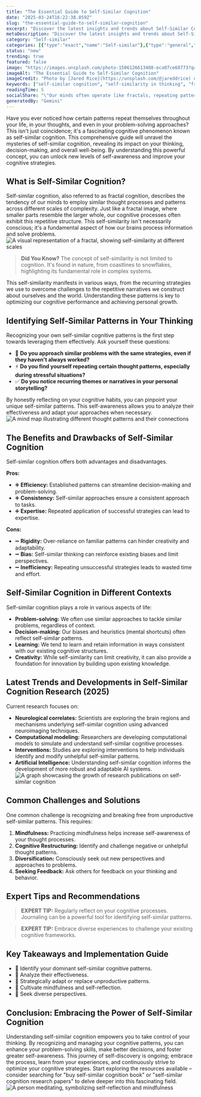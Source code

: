 ```yaml
---
title: "The Essential Guide to Self-Similar Cognition"
date: "2025-03-24T16:22:38.059Z"
slug: "the-essential-guide-to-self-similar-cognition"
excerpt: "Discover the latest insights and trends about Self-Similar Cognition. This comprehensive guide covers everything you need to know about Self-Similar Cognition in 2025."
metaDescription: "Discover the latest insights and trends about Self-Similar Cognition. This comprehensive guide covers everything you need to know about Self-Similar Cognit..."
category: "Self-similar"
categories: [{"type":"exact","name":"Self-similar"},{"type":"general","name":"Cognitive Science"},{"type":"medium","name":"Developmental Psychology"},{"type":"specific","name":"Memory Processes"},{"type":"niche","name":"Hierarchical Networks"}]
status: "new"
trending: true
featured: false
image: "https://images.unsplash.com/photo-1506126613408-eca07ce68773?q=85&w=1200&fit=max&fm=webp&auto=compress"
imageAlt: "The Essential Guide to Self-Similar Cognition"
imageCredit: "Photo by [Jared Rice](https://unsplash.com/@jareddrice) on Unsplash"
keywords: ["self-similar cognition", "self-similarity in thinking", "fractal cognition", "cognitive self-similarity", "self-similar patterns cognition", "self-similar thought processes", "buy self-similar cognition book", "self-similar cognition research papers", "understanding self-similar cognition", "self-similar cognition psychology"]
readingTime: 5
socialShare: "\"Our minds often operate like fractals, repeating patterns across different scales. Understanding this self-similarity unlocks the key to optimizing our thinking and decision-making.\""
generatedBy: "Gemini"
---
```




Have you ever noticed how certain patterns repeat themselves throughout your life, in your thoughts, and even in your problem-solving approaches?  This isn't just coincidence; it's a fascinating cognitive phenomenon known as self-similar cognition.  This comprehensive guide will unravel the mysteries of self-similar cognition, revealing its impact on your thinking, decision-making, and overall well-being.  By understanding this powerful concept, you can unlock new levels of self-awareness and improve your cognitive strategies.

## What is Self-Similar Cognition?

Self-similar cognition, also referred to as fractal cognition, describes the tendency of our minds to employ similar thought processes and patterns across different scales of complexity.  Just like a fractal image, where smaller parts resemble the larger whole, our cognitive processes often exhibit this repetitive structure.  This self-similarity isn't necessarily conscious; it's a fundamental aspect of how our brains process information and solve problems.  ![A visual representation of a fractal, showing self-similarity at different scales](https://images.unsplash.com/photo-1506126613408-eca07ce68773?q=85&w=1200&fit=max&fm=webp&auto=compress)

> **Did You Know?**  The concept of self-similarity is not limited to cognition. It's found in nature, from coastlines to snowflakes, highlighting its fundamental role in complex systems.

This self-similarity manifests in various ways, from the recurring strategies we use to overcome challenges to the repetitive narratives we construct about ourselves and the world.  Understanding these patterns is key to optimizing our cognitive performance and achieving personal growth.

## Identifying Self-Similar Patterns in Your Thinking

Recognizing your own self-similar cognitive patterns is the first step towards leveraging them effectively.  Ask yourself these questions:

* 🔑 **Do you approach similar problems with the same strategies, even if they haven't always worked?**
* ⚡ **Do you find yourself repeating certain thought patterns, especially during stressful situations?**
* ✅ **Do you notice recurring themes or narratives in your personal storytelling?**

By honestly reflecting on your cognitive habits, you can pinpoint your unique self-similar patterns.  This self-awareness allows you to analyze their effectiveness and adapt your approaches when necessary.  ![A mind map illustrating different thought patterns and their connections](https://images.unsplash.com/photo-1502139214982-d0ad755818d8?q=85&w=1200&fit=max&fm=webp&auto=compress)

## The Benefits and Drawbacks of Self-Similar Cognition

Self-similar cognition offers both advantages and disadvantages.

**Pros:**

* ➕ **Efficiency:**  Established patterns can streamline decision-making and problem-solving.
* ➕ **Consistency:**  Self-similar approaches ensure a consistent approach to tasks.
* ➕ **Expertise:**  Repeated application of successful strategies can lead to expertise.

**Cons:**

* ➖ **Rigidity:**  Over-reliance on familiar patterns can hinder creativity and adaptability.
* ➖ **Bias:**  Self-similar thinking can reinforce existing biases and limit perspectives.
* ➖ **Inefficiency:**  Repeating unsuccessful strategies leads to wasted time and effort.

## Self-Similar Cognition in Different Contexts

Self-similar cognition plays a role in various aspects of life:

* **Problem-solving:**  We often use similar approaches to tackle similar problems, regardless of context.
* **Decision-making:**  Our biases and heuristics (mental shortcuts) often reflect self-similar patterns.
* **Learning:**  We tend to learn and retain information in ways consistent with our existing cognitive structures.
* **Creativity:**  While self-similarity can limit creativity, it can also provide a foundation for innovation by building upon existing knowledge.

## Latest Trends and Developments in Self-Similar Cognition Research (2025)

Current research focuses on:

* **Neurological correlates:**  Scientists are exploring the brain regions and mechanisms underlying self-similar cognition using advanced neuroimaging techniques.
* **Computational modeling:**  Researchers are developing computational models to simulate and understand self-similar cognitive processes.
* **Interventions:**  Studies are exploring interventions to help individuals identify and modify unhelpful self-similar patterns.
* **Artificial Intelligence:**  Understanding self-similar cognition informs the development of more robust and adaptable AI systems. ![A graph showcasing the growth of research publications on self-similar cognition](https://images.unsplash.com/photo-1533093818119-ac1fa47a6d59?q=85&w=1200&fit=max&fm=webp&auto=compress)

## Common Challenges and Solutions

One common challenge is recognizing and breaking free from unproductive self-similar patterns.  This requires:

1. **Mindfulness:**  Practicing mindfulness helps increase self-awareness of your thought processes.
2. **Cognitive Restructuring:**  Identify and challenge negative or unhelpful thought patterns.
3. **Diversification:**  Consciously seek out new perspectives and approaches to problems.
4. **Seeking Feedback:**  Ask others for feedback on your thinking and behavior.

## Expert Tips and Recommendations

> **EXPERT TIP:**  Regularly reflect on your cognitive processes. Journaling can be a powerful tool for identifying self-similar patterns.

> **EXPERT TIP:**  Embrace diverse experiences to challenge your existing cognitive frameworks.

## Key Takeaways and Implementation Guide

* 🎯 Identify your dominant self-similar cognitive patterns.
* 🎯 Analyze their effectiveness.
* 🎯 Strategically adapt or replace unproductive patterns.
* 🎯 Cultivate mindfulness and self-reflection.
* 🎯 Seek diverse perspectives.

## Conclusion: Embracing the Power of Self-Similar Cognition

Understanding self-similar cognition empowers you to take control of your thinking. By recognizing and managing your cognitive patterns, you can enhance your problem-solving skills, make better decisions, and foster greater self-awareness.  This journey of self-discovery is ongoing; embrace the process, learn from your experiences, and continuously strive to optimize your cognitive strategies.  Start exploring the resources available – consider searching for "buy self-similar cognition book" or "self-similar cognition research papers" to delve deeper into this fascinating field. ![A person meditating, symbolizing self-reflection and mindfulness](https://images.unsplash.com/photo-1499728603263-13726abce5fd?q=85&w=1200&fit=max&fm=webp&auto=compress)

